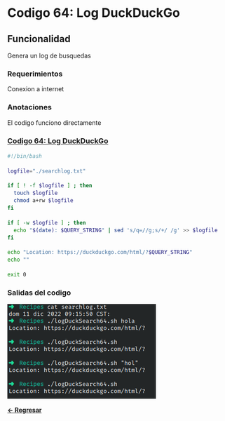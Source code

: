 # Codigo 64: Log DuckDuckGo

## Funcionalidad
Genera un log de busquedas

### **Requerimientos**
Conexion a internet

### **Anotaciones**
El codigo funciono directamente

### **[Codigo 64: Log DuckDuckGo](logDuckSearch64.sh)**

```bash
#!/bin/bash

logfile="./searchlog.txt"

if [ ! -f $logfile ] ; then
  touch $logfile
  chmod a+rw $logfile
fi

if [ -w $logfile ] ; then
  echo "$(date): $QUERY_STRING" | sed 's/q=//g;s/+/ /g' >> $logfile
fi

echo "Location: https://duckduckgo.com/html/?$QUERY_STRING"
echo ""

exit 0

```

### **Salidas del codigo**

![Salida.png](Salida.png)

**[<- Regresar](../README.md)**